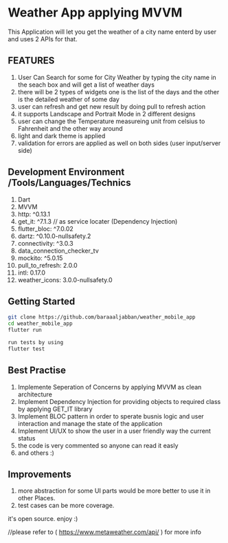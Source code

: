 # Weather App applying MVVM

This Application will let you get the weather of a city name enterd by user and uses 2 APIs for that.

## FEATURES
1. User Can Search for some for City Weather by typing the city name in the seach box and will get a list of weather days   
2. there will be 2 types of widgets one is the list of the days and the other is the detailed weather of some day
3. user can refresh and get new result by doing pull to refresh action
4. it supports Landscape and Portrait Mode in 2 different designs
5. user can change the Temperature measureing unit from celsius to Fahrenheit and the other way around 
6. light and dark theme is applied
7. validation for errors are applied as well on both sides (user input/server side)




## Development Environment /Tools/Languages/Technics
1. Dart 
2. MVVM
3. http: ^0.13.1
4. get_it: ^7.1.3 // as service locater (Dependency Injection)
5. flutter_bloc: ^7.0.02
6. dartz: ^0.10.0-nullsafety.2
7. connectivity: ^3.0.3
8. data_connection_checker_tv
9. mockito: ^5.0.15
10. pull_to_refresh: 2.0.0
11. intl: 0.17.0
12. weather_icons: 3.0.0-nullsafety.0


## Getting Started
```bash
git clone https://github.com/baraaaljabban/weather_mobile_app
cd weather_mobile_app
flutter run
```
```bash
run tests by using 
flutter test
```

## Best Practise
1. Implemente Seperation of Concerns by applying MVVM as clean architecture
2. Implement Dependency Injection for providing objects to required class by applying GET_IT library 
3. Implement BLOC pattern in order to sperate busnis logic and user interaction and manage the state of the application 
4. Implement UI/UX to show the user in a user friendly way the current status 
5. the code is very commented so anyone can read it easly
6. and others :)


## Improvements
1. more abstraction for some UI parts would be more better to use it in other Places.
2. test cases can be more coverage.  

it's open source. enjoy :)

//please refer to ( https://www.metaweather.com/api/ ) for more info


